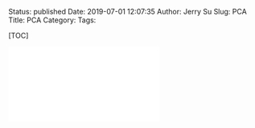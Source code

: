 Status: published
Date: 2019-07-01 12:07:35
Author: Jerry Su
Slug: PCA
Title: PCA
Category: 
Tags: 

[TOC]

![PCA](images/PCA/PCA-Tutorial-Intuition.pdf)